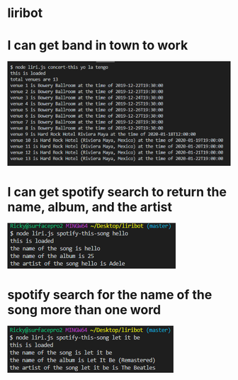 # liribot

# I can get band in town to work
![concert-this](./concert-this.PNG)

# I can get spotify search to return the name, album, and the artist
![spotify-this-song](./spotify-this-song.PNG)

# spotify search for the name of the song more than one word
![spotify-this-song](./spotify-this-song-2.PNG)